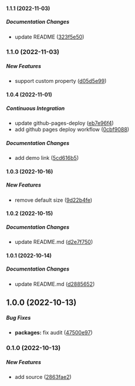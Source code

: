 #### 1.1.1 (2022-11-03)

##### Documentation Changes

*  update README ([323f5e50](https://github.com/misuken-now/smart-svg/commit/323f5e502f452c3428b5af9fae3e241fc159574a))

### 1.1.0 (2022-11-03)

##### New Features

*  support custom property ([d05d5e99](https://github.com/misuken-now/smart-svg/commit/d05d5e99df459f30a2313c214729320e02903833))

#### 1.0.4 (2022-11-01)

##### Continuous Integration

*  update github-pages-deploy ([eb7e96f4](https://github.com/misuken-now/smart-svg/commit/eb7e96f40a4b422fb1da1d062d087fd43022acca))
*  add github pages deploy workflow ([0cbf9088](https://github.com/misuken-now/smart-svg/commit/0cbf90883e31efc6ad6cdf087c994b29645fa2b2))

##### Documentation Changes

*  add demo link ([5cd616b5](https://github.com/misuken-now/smart-svg/commit/5cd616b5c6466f1ec9428e41157b061b615b2e61))

#### 1.0.3 (2022-10-16)

##### New Features

*  remove default size ([9d22b4fe](https://github.com/misuken-now/smart-svg/commit/9d22b4fe14f3892971aad726fbd3ff9e454352a9))

#### 1.0.2 (2022-10-15)

##### Documentation Changes

*  update README.md ([d2e7f750](https://github.com/misuken-now/smart-svg/commit/d2e7f750b87759047fbbb666519f93ae7a0d06fd))

#### 1.0.1 (2022-10-14)

##### Documentation Changes

*  update README.md ([d2885652](https://github.com/misuken-now/smart-svg/commit/d2885652e1cca8dd7e85f5a6c82b633e6ebf710e))

## 1.0.0 (2022-10-13)

##### Bug Fixes

* **packages:**  fix audit ([47500e97](https://github.com/misuken-now/smart-svg/commit/47500e974aeb62492d1bd2a86c6892dee88f6949))

### 0.1.0 (2022-10-13)

##### New Features

*  add source ([2863fae2](https://github.com/misuken-now/smart-svg/commit/2863fae273cf26a33ee668ccbd28fcc6766667f0))

